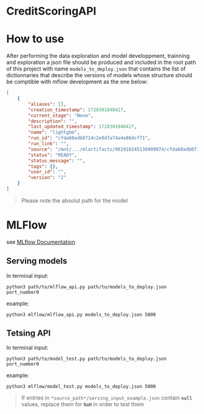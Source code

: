 # CreditScoringAPI

# How to use
After performing the data exploration and model developpment, trainning and exploration a json file should be produced and included in the root path of this project with name `models_to_deploy.json` that contains the list of dictionnaries that describe the versions of models whose structure should be comptible with mflow development as the one below:


```json
[
    {
        "aliases": [],
        "creation_timestamp": 1728301840427,
        "current_stage": "None",
        "description": "",
        "last_updated_timestamp": 1728301840427,
        "name": "lightgbm",
        "run_id": "cfda60adb0714c2e9d7a74a4e86dcf71",
        "run_link": "",
        "source": "/mnt/.../mlartifacts/962910245136909974/cfda60adb0714c2e9d7a74a4e86dcf71/artifacts/lightgbm",
        "status": "READY",
        "status_message": "",
        "tags": {},
        "user_id": "",
        "version": "2"
    }
]
```
> Please note the absolut path for the model

# MLFlow

see [MLflow Documentation](https://mlflow.org/docs/latest/deployment/deploy-model-locally.html)

## Serving models
In terminal input:
```
python3 path/to/mlflow_api.py path/to/models_to_deploy.json port_number0
```
example:
```
python3 mlflow/mlflow_api.py models_to_deploy.json 5000
```
## Tetsing API

In terminal input:
```
python3 path/to/model_test.py path/to/models_to_deploy.json port_number0
```

example:
```
python3 mlflow/model_test.py models_to_deploy.json 5000
```
> If entries in `*source_path*/serving_input_example.json`  contain **`null`** values, replace them for **`NaN`** in order to test them

